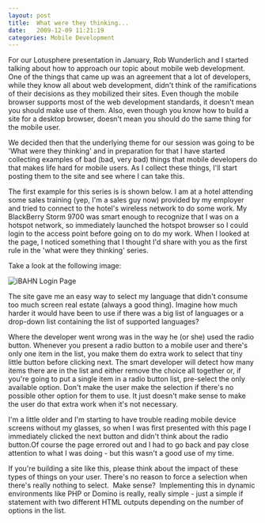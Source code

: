 ```yaml
---
layout: post
title:  What were they thinking...
date:   2009-12-09 11:21:19
categories: Mobile Development
---
```

For our Lotusphere presentation in January, Rob Wunderlich and I started talking about how to approach our topic about mobile web development. One of the things that came up was an agreement that a lot of developers, while they know all about web development, didn't think of the ramifications of their decisions as they mobilized their sites. Even though the mobile browser supports most of the web development standards, it doesn't mean you should make use of them. Also, even though you know how to build a site for a desktop browser, doesn't mean you should do the same thing for the mobile user.

We decided then that the underlying theme for our session was going to be 'What were they thinking' and in preparation for that I have started collecting examples of bad (bad, very bad) things that mobile developers do that makes life hard for mobile users. As I collect these things, I'll start posting them to the site and see where I can take this.

The first example for this series is is shown below. I am at a hotel attending some sales training (yep, I'm a sales guy now) provided by my employer and tried to connect to the hotel's wireless network to do some work. My BlackBerry Storm 9700 was smart enough to recognize that I was on a hotspot network, so immediately launched the hotspot browser so I could login to the access point before going on to do my work. When I looked at the page, I noticed something that I thought I'd share with you as the first rule in the 'what were they thinking' series.

Take a look at the following image:

![iBAHN Login Page](images/stories/screenshot-dec0809-123242p.jpg "iBAHN Login Page")

The site gave me an easy way to select my language that didn't consume too much screen real estate (always a good thing). Imagine how much harder it would have been to use if there was a big list of languages or a drop-down list containing the list of supported languages?

Where the developer went wrong was in the way he (or she) used the radio button. Whenever you present a radio button to a mobile user and there's only one item in the list, you make them do extra work to select that tiny little button before clicking next. The smart developer will detect how many items there are in the list and either remove the choice all together or, if you're going to put a single item in a radio button list, pre-select the only available option. Don't make the user make the selection if there's no possible other option for them to use. It just doesn't make sense to make the user do that extra work when it's not necessary. 

I'm a little older and I'm starting to have trouble reading mobile device screens without my glasses, so when I was first presented with this page I immediately clicked the next button and didn't think about the radio button.Of course the page errored out and I had to go back and pay close attention to what I was doing - but this wasn't a good use of my time.

If you're building a site like this, please think about the impact of these types of things on your user. There's no reason to force a selection when there's really nothing to select.  Make sense?  Implementing this in dynamic environments like PHP or Domino is really, really simple - just a simple if statement with two different HTML outputs depending on the number of options in the list.